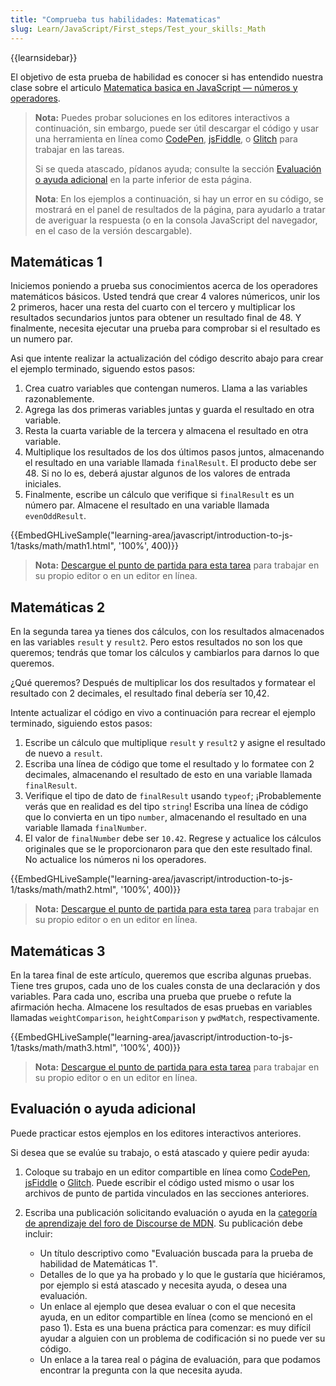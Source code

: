 ```yaml
---
title: "Comprueba tus habilidades: Matematicas"
slug: Learn/JavaScript/First_steps/Test_your_skills:_Math
---
```


{{learnsidebar}}

El objetivo de esta prueba de habilidad es conocer si has entendido nuestra clase sobre el articulo [Matematica basica en JavaScript — números y operadores](/es/docs/Learn/JavaScript/First_steps/Math).

> **Nota:** Puedes probar soluciones en los editores interactivos a continuación, sin embargo, puede ser útil descargar el código y usar una herramienta en línea como [CodePen](https://codepen.io/), [jsFiddle](https://jsfiddle.net/), o [Glitch](https://glitch.com/) para trabajar en las tareas.
>
> Si se queda atascado, pídanos ayuda; consulte la sección [Evaluación o ayuda adicional](#evaluación_o_ayuda_adicional) en la parte inferior de esta página.
>
> **Nota**: En los ejemplos a continuación, si hay un error en su código, se mostrará en el panel de resultados de la página, para ayudarlo a tratar de averiguar la respuesta (o en la consola JavaScript del navegador, en el caso de la versión descargable).

## Matemáticas 1

Iniciemos poniendo a prueba sus conocimientos acerca de los operadores matemáticos básicos. Usted tendrá que crear 4 valores númericos, unir los 2 primeros, hacer una resta del cuarto con el tercero y multiplicar los resultados secundarios juntos para obtener un resultado final de 48. Y finalmente, necesita ejecutar una prueba para comprobar si el resultado es un numero par.

Asi que intente realizar la actualización del código descrito abajo para crear el ejemplo terminado, siguendo estos pasos:

1. Crea cuatro variables que contengan numeros. Llama a las variables razonablemente.
2. Agrega las dos primeras variables juntas y guarda el resultado en otra variable.
3. Resta la cuarta variable de la tercera y almacena el resultado en otra variable.
4. Multiplique los resultados de los dos últimos pasos juntos, almacenando el resultado en una variable llamada `finalResult`. El producto debe ser 48. Si no lo es, deberá ajustar algunos de los valores de entrada iniciales.
5. Finalmente, escribe un cálculo que verifique si `finalResult` es un número par. Almacene el resultado en una variable llamada `evenOddResult`.

{{EmbedGHLiveSample("learning-area/javascript/introduction-to-js-1/tasks/math/math1.html", '100%', 400)}}

> **Nota:** [Descargue el punto de partida para esta tarea](https://github.com/mdn/learning-area/blob/master/javascript/introduction-to-js-1/tasks/math/math1-download.html) para trabajar en su propio editor o en un editor en línea.

## Matemáticas 2

En la segunda tarea ya tienes dos cálculos, con los resultados almacenados en las variables `result` y `result2`. Pero estos resultados no son los que queremos; tendrás que tomar los cálculos y cambiarlos para darnos lo que queremos.

¿Qué queremos? Después de multiplicar los dos resultados y formatear el resultado con 2 decimales, el resultado final debería ser 10,42.

Intente actualizar el código en vivo a continuación para recrear el ejemplo terminado, siguiendo estos pasos:

1. Escribe un cálculo que multiplique `result` y `result2` y asigne el resultado de nuevo a `result`.
2. Escriba una línea de código que tome el resultado y lo formatee con 2 decimales, almacenando el resultado de esto en una variable llamada `finalResult`.
3. Verifique el tipo de dato de `finalResult` usando `typeof`; ¡Probablemente verás que en realidad es del tipo `string`! Escriba una línea de código que lo convierta en un tipo `number`, almacenando el resultado en una variable llamada `finalNumber`.
4. El valor de `finalNumber` debe ser `10.42`. Regrese y actualice los cálculos originales que se le proporcionaron para que den este resultado final. No actualice los números ni los operadores.

{{EmbedGHLiveSample("learning-area/javascript/introduction-to-js-1/tasks/math/math2.html", '100%', 400)}}

> **Nota:** [Descargue el punto de partida para esta tarea](https://github.com/mdn/learning-area/blob/master/javascript/introduction-to-js-1/tasks/math/math2-download.html) para trabajar en su propio editor o en un editor en línea.

## Matemáticas 3

En la tarea final de este artículo, queremos que escriba algunas pruebas. Tiene tres grupos, cada uno de los cuales consta de una declaración y dos variables. Para cada uno, escriba una prueba que pruebe o refute la afirmación hecha. Almacene los resultados de esas pruebas en variables llamadas `weightComparison`, `heightComparison` y `pwdMatch`, respectivamente.

{{EmbedGHLiveSample("learning-area/javascript/introduction-to-js-1/tasks/math/math3.html", '100%', 400)}}

> **Nota:** [Descargue el punto de partida para esta tarea](https://github.com/mdn/learning-area/blob/master/javascript/introduction-to-js-1/tasks/math/math3-download.html) para trabajar en su propio editor o en un editor en línea.

## Evaluación o ayuda adicional

Puede practicar estos ejemplos en los editores interactivos anteriores.

Si desea que se evalúe su trabajo, o está atascado y quiere pedir ayuda:

1. Coloque su trabajo en un editor compartible en línea como [CodePen](https://codepen.io/), [jsFiddle](https://jsfiddle.net/) o [Glitch](https://glitch.com/). Puede escribir el código usted mismo o usar los archivos de punto de partida vinculados en las secciones anteriores.
2. Escriba una publicación solicitando evaluación o ayuda en la [categoría de aprendizaje del foro de Discourse de MDN](https://discourse.mozilla.org/c/mdn/learn). Su publicación debe incluir:

   - Un título descriptivo como "Evaluación buscada para la prueba de habilidad de Matemáticas 1".
   - Detalles de lo que ya ha probado y lo que le gustaría que hiciéramos, por ejemplo si está atascado y necesita ayuda, o desea una evaluación.
   - Un enlace al ejemplo que desea evaluar o con el que necesita ayuda, en un editor compartible en línea (como se mencionó en el paso 1). Esta es una buena práctica para comenzar: es muy difícil ayudar a alguien con un problema de codificación si no puede ver su código.
   - Un enlace a la tarea real o página de evaluación, para que podamos encontrar la pregunta con la que necesita ayuda.
